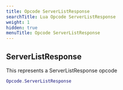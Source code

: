 ```yaml
---
title: Opcode ServerListResponse
searchTitle: Lua Opcode ServerListResponse
weight: 1
hidden: true
menuTitle: Opcode ServerListResponse
---
```

## ServerListResponse

This represents a ServerListResponse opcode
```lua
Opcode.ServerListResponse
```
